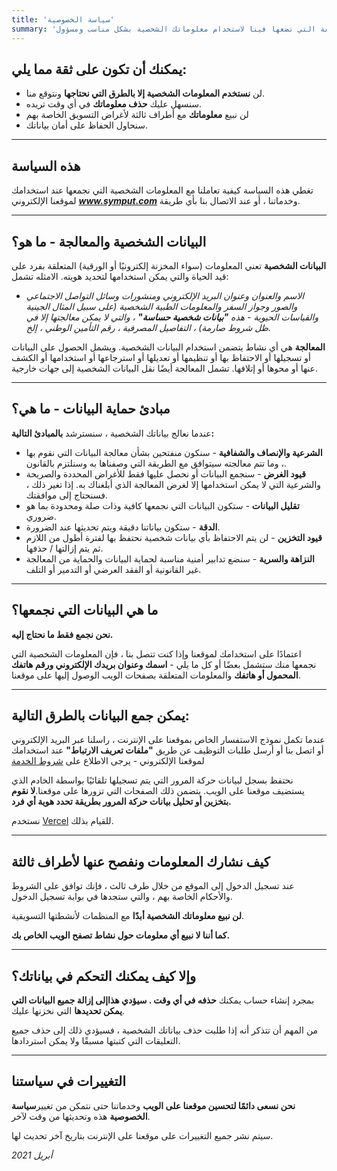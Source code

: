```yaml
---
title: 'سياسة الخصوصية'
summary: 'نحن نهتم بخصوصياتك. الحفاظ على أمان معلوماتك الشخصية يهمنا. نحن نتعامل مع حماية البيانات بجدية لأننا نحترم الثقة التي تضعها فينا لاستخدام معلوماتك الشخصية بشكل مناسب ومسؤول.'
---
```


## يمكنك أن تكون على ثقة مما يلي:

- لن **نستخدم المعلومات الشخصية إلا بالطرق التي نحتاجها** ونتوقع منا.
- سنسهل عليك **حذف معلوماتك** في أي وقت تريده.
- لن نبيع **معلوماتك** مع أطراف ثالثة لأغراض التسويق الخاصة بهم
- سنحاول الحفاظ على أمان بياناتك.

---

## هذه السياسة

تغطي هذه السياسة كيفية تعاملنا مع المعلومات الشخصية التي نجمعها عند استخدامك لموقعنا الإلكتروني **_www.symput.com_** وخدماتنا ، أو عند الاتصال بنا بأي طريقة.

---

## البيانات الشخصية والمعالجة - ما هو؟

**البيانات الشخصية** تعني المعلومات (سواء المخزنة إلكترونيًا أو الورقية) المتعلقة بفرد على قيد الحياة والتي يمكن استخدامها لتحديد هويته. الامثله تشمل:

- _الاسم والعنوان وعنوان البريد الإلكتروني ومنشورات وسائل التواصل الاجتماعي والصور وجواز السفر والمعلومات الطبية الشخصية (على سبيل المثال الجينية والقياسات الحيوية - هذه **"بيانات شخصية حساسة"** ، والتي لا يمكن معالجتها إلا في ظل شروط صارمة) ، التفاصيل المصرفية ، رقم التأمين الوطني ، إلخ._

**المعالجة** هي أي نشاط يتضمن استخدام البيانات الشخصية. ويشمل الحصول على البيانات أو تسجيلها أو الاحتفاظ بها أو تنظيمها أو تعديلها أو استرجاعها أو استخدامها أو الكشف عنها أو محوها أو إتلافها. تشمل المعالجة أيضًا نقل البيانات الشخصية إلى جهات خارجية.

---

## مبادئ حماية البيانات - ما هي؟

عندما نعالج بياناتك الشخصية ، سنسترشد **بالمبادئ التالية:**

- **الشرعية والإنصاف والشفافية** - سنكون منفتحين بشأن معالجة البيانات التي نقوم بها ، وما تتم معالجته سيتوافق مع الطريقة التي وصفناها به وسنلتزم بالقانون.
- **قيود الغرض** - سنجمع البيانات أو نحصل عليها فقط للأغراض المحددة والصريحة والشرعية التي لا يمكن استخدامها إلا لغرض المعالجة الذي أبلغناك به. إذا تغير ذلك ، فسنحتاج إلى موافقتك.
- **تقليل البيانات** - ستكون البيانات التي نجمعها كافية وذات صلة ومحدودة بما هو ضروري.
- **الدقة** - ستكون بياناتنا دقيقة ويتم تحديثها عند الضرورة.
- **قيود التخزين** - لن يتم الاحتفاظ بأي بيانات شخصية نحتفظ بها لفترة أطول من اللازم ثم يتم إزالتها / حذفها.
- **النزاهة والسرية** - سنضع تدابير أمنية مناسبة لحماية البيانات والحماية من المعالجة غير القانونية أو الفقد العرضي أو التدمير أو التلف.

---

## ما هي البيانات التي نجمعها؟

**نحن نجمع فقط ما نحتاج إليه.**

اعتمادًا على استخدامك لموقعنا وإذا كنت تتصل بنا ، فإن المعلومات الشخصية التي نجمعها منك ستشمل بعضًا أو كل ما يلي - **اسمك وعنوان بريدك الإلكتروني ورقم هاتفك المحمول أو هاتفك** والمعلومات المتعلقة بصفحات الويب الوصول إليها على موقعنا.

---

## يمكن جمع البيانات بالطرق التالية:

عندما تكمل نموذج الاستفسار الخاص بموقعنا على الإنترنت ، راسلنا عبر البريد الإلكتروني أو اتصل بنا أو أرسل طلبات التوظيف
عن طريق **"ملفات تعريف الارتباط"** عند استخدامك لموقعنا الإلكتروني - يرجى الاطلاع على [شروط الخدمة](/terms)

نحتفظ بسجل لبيانات حركة المرور التي يتم تسجيلها تلقائيًا بواسطة الخادم الذي يستضيف موقعنا على الويب. يتضمن ذلك الصفحات التي تزورها على موقعنا.**لا نقوم بتخزين أو تحليل بيانات حركة المرور بطريقة تحدد هوية أي فرد.**

نستخدم [Vercel](https://vercel.com/) للقيام بذلك.

---

## كيف نشارك المعلومات ونفصح عنها لأطراف ثالثة

عند تسجيل الدخول إلى الموقع من خلال طرف ثالث ، فإنك توافق على الشروط والأحكام الخاصة بهم ، والتي ستجدها في بوابة تسجيل الدخول.

**لن نبيع معلوماتك الشخصية أبدًا** مع المنظمات لأنشطتها التسويقية.

**كما أننا لا نبيع أي معلومات حول نشاط تصفح الويب الخاص بك.**

---

## وإلا كيف يمكنك التحكم في بياناتك؟

بمجرد إنشاء حساب يمكنك **حذفه في أي وقت **. سيؤدي هذا**إلى إزالة جميع البيانات التي يمكن تحديدها** التي نخزنها عليك.

من المهم أن تتذكر أنه إذا طلبت حذف بياناتك الشخصية ، فسيؤدي ذلك إلى حذف جميع التعليقات التي كتبتها مسبقًا ولا يمكن استردادها.

---

## التغييرات في سياستنا

**نحن نسعى دائمًا لتحسين موقعنا على الويب** وخدماتنا حتى نتمكن من تغيير**سياسة الخصوصية** هذه وتحديثها من وقت لآخر.

سيتم نشر جميع التغييرات على موقعنا على الإنترنت بتاريخ آخر تحديث لها.

_أبريل 2021_
